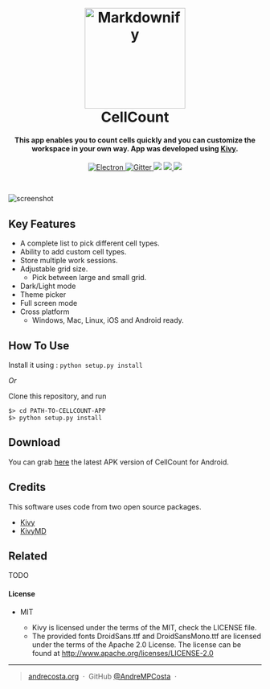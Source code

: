 <h1 align="center">
  <br>
  <a href="http://www.amitmerchant.com/electron-markdownify"><img src="https://raw.githubusercontent.com/amitmerchant1990/electron-markdownify/master/img/markdownify.png" alt="Markdownify" width="200"></a>
  <br>
  CellCount
  <br>
</h1>

<h4 align="center">This app enables you to count cells quickly and you can customize the workspace in your own way. App was developed using <a href="http://kivy.org" target="_blank">Kivy</a>.</h4>

<p align="center">
  <a href="http://electron.atom.io">
    <img src="https://cdn.rawgit.com/amitmerchant1990/electron-markdownify/d0059441c4440c89f9d098b367fd5d987ac044f2/img/electron-badge.svg" alt="Electron">
  </a>
  <a href="https://badge.fury.io/js/electron-markdownify">
    <img src="https://badge.fury.io/js/electron-markdownify.svg"
         alt="Gitter">
  </a>
  <a href="https://gitter.im/amitmerchant1990/electron-markdownify"><img src="https://badges.gitter.im/amitmerchant1990/electron-markdownify.svg"></a>
  <a href="https://saythanks.io/to/amitmerchant1990">
      <img src="https://img.shields.io/badge/SayThanks.io-%E2%98%BC-1EAEDB.svg">
  </a>
  <a href="https://www.paypal.me/AmitMerchant">
    <img src="https://img.shields.io/badge/$-donate-ff69b4.svg?maxAge=2592000&amp;style=flat">
  </a>
</p>
<br>

![screenshot](https://puu.sh/wdug1/0d28008080.png)

## Key Features

* A complete list to pick different cell types.
* Ability to add custom cell types.
* Store multiple work sessions.
* Adjustable grid size.
  - Pick between large and small grid.
* Dark/Light mode
* Theme picker
* Full screen mode
* Cross platform
  - Windows, Mac, Linux, iOS and Android ready.

## How To Use

Install it using : `python setup.py install`

*Or*

Clone this repository, and run

```
$> cd PATH-TO-CELLCOUNT-APP
$> python setup.py install
```

## Download

You can grab [here](https://github.com/amitmerchant1990/electron-markdownify/releases/tag/v1.2.0) the latest APK version of CellCount for Android.

## Credits

This software uses code from two open source packages.

- [Kivy](http://kivy.org)
- [KivyMD](https://https://gitlab.com/kivymd/KivyMD/)

## Related

TODO

#### License
* MIT

  - Kivy is licensed under the terms of the MIT, check the LICENSE file.
  - The provided fonts DroidSans.ttf and DroidSansMono.ttf are licensed under
  the terms of the Apache 2.0 License. The license can be found at
  http://www.apache.org/licenses/LICENSE-2.0

---

> [andrecosta.org](https://www.andrecosta.org) &nbsp;&middot;&nbsp;
> GitHub [@AndreMPCosta](https://github.com/AndreMPCosta) &nbsp;&middot;&nbsp;